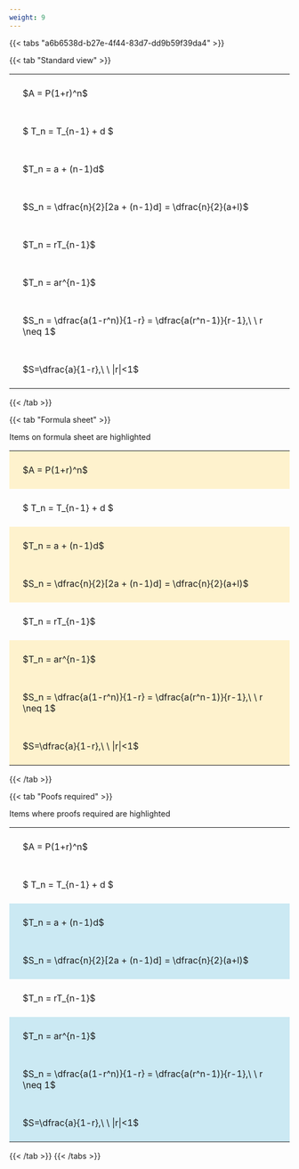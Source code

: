 ```yaml
---
weight: 9
---
```


{{< tabs "a6b6538d-b27e-4f44-83d7-dd9b59f39da4" >}}

{{< tab "Standard view" >}}

<style type="text/css">
#T_acf57 th.col_heading {
  text-align: left;
  font-size: 1em;
}
#T_acf57 td {
  text-align: left;
  font-size: 1em;
  padding: 1.5em;
}
</style>
<table id="T_acf57">
  <thead>
  </thead>
  <tbody>
    <tr>
      <td id="T_acf57_row0_col0" class="data row0 col0" >$A = P(1+r)^n$</td>
    </tr>
    <tr>
      <td id="T_acf57_row1_col0" class="data row1 col0" >$ T_n = T_{n-1} + d $</td>
    </tr>
    <tr>
      <td id="T_acf57_row2_col0" class="data row2 col0" >$T_n = a + (n-1)d$</td>
    </tr>
    <tr>
      <td id="T_acf57_row3_col0" class="data row3 col0" >$S_n = \dfrac{n}{2}[2a + (n-1)d] = \dfrac{n}{2}(a+l)$</td>
    </tr>
    <tr>
      <td id="T_acf57_row4_col0" class="data row4 col0" >$T_n = rT_{n-1}$</td>
    </tr>
    <tr>
      <td id="T_acf57_row5_col0" class="data row5 col0" >$T_n = ar^{n-1}$</td>
    </tr>
    <tr>
      <td id="T_acf57_row6_col0" class="data row6 col0" >$S_n = \dfrac{a(1-r^n)}{1-r} = \dfrac{a(r^n-1)}{r-1},\ \  r \neq 1$</td>
    </tr>
    <tr>
      <td id="T_acf57_row7_col0" class="data row7 col0" >$S=\dfrac{a}{1-r},\ \ |r|<1$</td>
    </tr>
  </tbody>
</table>
{{< /tab >}}

{{< tab "Formula sheet" >}}

Items on formula sheet are highlighted 
<br>
<style type="text/css">
#T_52950 th.col_heading {
  text-align: left;
  font-size: 1em;
}
#T_52950 td {
  text-align: left;
  font-size: 1em;
  padding: 1.5em;
}
#T_52950_row0_col0, #T_52950_row2_col0, #T_52950_row3_col0, #T_52950_row5_col0, #T_52950_row6_col0, #T_52950_row7_col0 {
  background-color: rgba(255,194,10, 0.2);
}
#T_52950_row1_col0, #T_52950_row4_col0 {
  background-color: rgba(0,0,0,0);
}
</style>
<table id="T_52950">
  <thead>
  </thead>
  <tbody>
    <tr>
      <td id="T_52950_row0_col0" class="data row0 col0" >$A = P(1+r)^n$</td>
    </tr>
    <tr>
      <td id="T_52950_row1_col0" class="data row1 col0" >$ T_n = T_{n-1} + d $</td>
    </tr>
    <tr>
      <td id="T_52950_row2_col0" class="data row2 col0" >$T_n = a + (n-1)d$</td>
    </tr>
    <tr>
      <td id="T_52950_row3_col0" class="data row3 col0" >$S_n = \dfrac{n}{2}[2a + (n-1)d] = \dfrac{n}{2}(a+l)$</td>
    </tr>
    <tr>
      <td id="T_52950_row4_col0" class="data row4 col0" >$T_n = rT_{n-1}$</td>
    </tr>
    <tr>
      <td id="T_52950_row5_col0" class="data row5 col0" >$T_n = ar^{n-1}$</td>
    </tr>
    <tr>
      <td id="T_52950_row6_col0" class="data row6 col0" >$S_n = \dfrac{a(1-r^n)}{1-r} = \dfrac{a(r^n-1)}{r-1},\ \  r \neq 1$</td>
    </tr>
    <tr>
      <td id="T_52950_row7_col0" class="data row7 col0" >$S=\dfrac{a}{1-r},\ \ |r|<1$</td>
    </tr>
  </tbody>
</table>
{{< /tab >}}

{{< tab "Poofs required" >}}

Items where proofs required are highlighted 
<br>
<style type="text/css">
#T_d6915 th.col_heading {
  text-align: left;
  font-size: 1em;
}
#T_d6915 td {
  text-align: left;
  font-size: 1em;
  padding: 1.5em;
}
#T_d6915_row0_col0, #T_d6915_row1_col0, #T_d6915_row4_col0 {
  background-color: rgba(0,0,0,0);
}
#T_d6915_row2_col0, #T_d6915_row3_col0, #T_d6915_row5_col0, #T_d6915_row6_col0, #T_d6915_row7_col0 {
  background-color: rgba(0,150,200, 0.2);
}
</style>
<table id="T_d6915">
  <thead>
  </thead>
  <tbody>
    <tr>
      <td id="T_d6915_row0_col0" class="data row0 col0" >$A = P(1+r)^n$</td>
    </tr>
    <tr>
      <td id="T_d6915_row1_col0" class="data row1 col0" >$ T_n = T_{n-1} + d $</td>
    </tr>
    <tr>
      <td id="T_d6915_row2_col0" class="data row2 col0" >$T_n = a + (n-1)d$</td>
    </tr>
    <tr>
      <td id="T_d6915_row3_col0" class="data row3 col0" >$S_n = \dfrac{n}{2}[2a + (n-1)d] = \dfrac{n}{2}(a+l)$</td>
    </tr>
    <tr>
      <td id="T_d6915_row4_col0" class="data row4 col0" >$T_n = rT_{n-1}$</td>
    </tr>
    <tr>
      <td id="T_d6915_row5_col0" class="data row5 col0" >$T_n = ar^{n-1}$</td>
    </tr>
    <tr>
      <td id="T_d6915_row6_col0" class="data row6 col0" >$S_n = \dfrac{a(1-r^n)}{1-r} = \dfrac{a(r^n-1)}{r-1},\ \  r \neq 1$</td>
    </tr>
    <tr>
      <td id="T_d6915_row7_col0" class="data row7 col0" >$S=\dfrac{a}{1-r},\ \ |r|<1$</td>
    </tr>
  </tbody>
</table>
{{< /tab >}}
{{< /tabs >}}